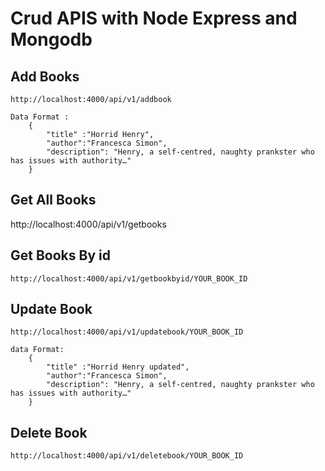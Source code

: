# Crud APIS with  Node Express and Mongodb 

## Add Books 
    http://localhost:4000/api/v1/addbook

    Data Format : 
        {
            "title" :"Horrid Henry",
            "author":"Francesca Simon",
            "description": "Henry, a self-centred, naughty prankster who has issues with authority…"
        }


## Get All Books 
   
   http://localhost:4000/api/v1/getbooks


## Get Books By id

    http://localhost:4000/api/v1/getbookbyid/YOUR_BOOK_ID


## Update Book

    http://localhost:4000/api/v1/updatebook/YOUR_BOOK_ID

    data Format: 
        {
            "title" :"Horrid Henry updated",
            "author":"Francesca Simon",
            "description": "Henry, a self-centred, naughty prankster who has issues with authority…"
        }


## Delete Book

    http://localhost:4000/api/v1/deletebook/YOUR_BOOK_ID


